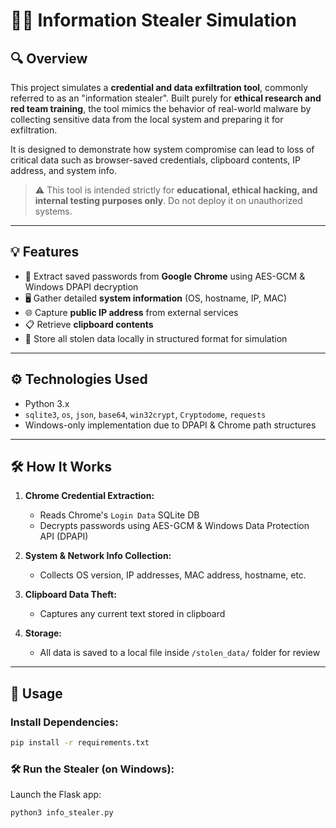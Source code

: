 # 🕵️‍♂️ Information Stealer Simulation

## 🔍 Overview

This project simulates a **credential and data exfiltration tool**, commonly referred to as an "information stealer". Built purely for **ethical research and red team training**, the tool mimics the behavior of real-world malware by collecting sensitive data from the local system and preparing it for exfiltration.

It is designed to demonstrate how system compromise can lead to loss of critical data such as browser-saved credentials, clipboard contents, IP address, and system info.

> ⚠️ This tool is intended strictly for **educational, ethical hacking, and internal testing purposes only**. Do not deploy it on unauthorized systems.

---

## 💡 Features

- 🔑 Extract saved passwords from **Google Chrome** using AES-GCM & Windows DPAPI decryption
- 🖥️ Gather detailed **system information** (OS, hostname, IP, MAC)
- 🌐 Capture **public IP address** from external services
- 📋 Retrieve **clipboard contents**
- 💾 Store all stolen data locally in structured format for simulation

---

## ⚙️ Technologies Used

- Python 3.x
- `sqlite3`, `os`, `json`, `base64`, `win32crypt`, `Cryptodome`, `requests`
- Windows-only implementation due to DPAPI & Chrome path structures

---

## 🛠 How It Works

1. **Chrome Credential Extraction:**
   - Reads Chrome's `Login Data` SQLite DB
   - Decrypts passwords using AES-GCM & Windows Data Protection API (DPAPI)

2. **System & Network Info Collection:**
   - Collects OS version, IP addresses, MAC address, hostname, etc.

3. **Clipboard Data Theft:**
   - Captures any current text stored in clipboard

4. **Storage:**
   - All data is saved to a local file inside `/stolen_data/` folder for review

---

## 🚀 Usage

### Install Dependencies:
```bash
pip install -r requirements.txt
```

### 🛠 Run the Stealer (on Windows):

Launch the Flask app:

```bash
python3 info_stealer.py
```
